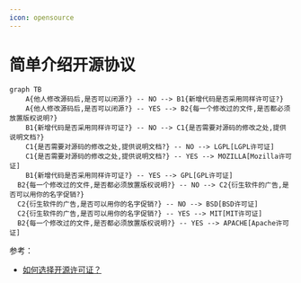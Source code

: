 ```yaml
---
icon: opensource
---
```


# 简单介绍开源协议

```mermaid
graph TB
	A{他人修改源码后,是否可以闭源?} -- NO --> B1{新增代码是否采用同样许可证?}
	A{他人修改源码后,是否可以闭源?} -- YES --> B2{每一个修改过的文件,是否都必须放置版权说明?}
	B1{新增代码是否采用同样许可证?} -- NO --> C1{是否需要对源码的修改之处,提供说明文档?}
	C1{是否需要对源码的修改之处,提供说明文档?} -- NO --> LGPL[LGPL许可证]
	C1{是否需要对源码的修改之处,提供说明文档?} -- YES --> MOZILLA[Mozilla许可证]
	B1{新增代码是否采用同样许可证?} -- YES --> GPL[GPL许可证]
  B2{每一个修改过的文件,是否都必须放置版权说明?} -- NO --> C2{衍生软件的广告,是否可以用你的名字促销?}
  C2{衍生软件的广告,是否可以用你的名字促销?} -- NO --> BSD[BSD许可证]
  C2{衍生软件的广告,是否可以用你的名字促销?} -- YES --> MIT[MIT许可证]
  B2{每一个修改过的文件,是否都必须放置版权说明?} -- YES --> APACHE[Apache许可证]

```

参考：

- [如何选择开源许可证？](https://www.ruanyifeng.com/blog/2011/05/how_to_choose_free_software_licenses.html)

